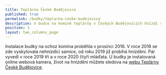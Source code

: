 ```yaml
---
title: Teplárna České Budějovice
published: true
permalink: /budky/teplarna-ceske-budejovice
description: V budce na komíně teplárny v Českých Budějovicích hnízdí sokoli od roku 2019.
position: 1
layout: two_columns_page
---
```

Instalace budky na ochoz komína proběhla v prosinci 2016. V roce 2018 se zde vyskytovala nehnízdící samice, od roku 2019 již probíhá hnízdění. Pár vyvedl v roce 2019 tři a v roce 2020 čtyři mláďata. 
U budky je instalovaná online webová kamera, život na hnízdění můžete sledova na [webu Teplárny České Budějovice](http://www.teplarna-cb.cz/hnizdo/).
